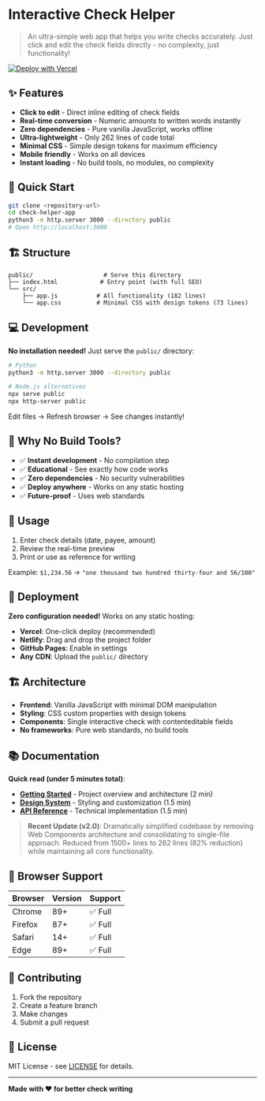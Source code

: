 # Interactive Check Helper

> An ultra-simple web app that helps you write checks accurately. Just click and edit the check fields directly - no complexity, just functionality!

[![Deploy with Vercel](https://vercel.com/button)](https://vercel.com/new/clone?repository-url=https://github.com/artmsilva/check-helper-app)

## ✨ Features

- **Click to edit** - Direct inline editing of check fields
- **Real-time conversion** - Numeric amounts to written words instantly
- **Zero dependencies** - Pure vanilla JavaScript, works offline
- **Ultra-lightweight** - Only 262 lines of code total
- **Minimal CSS** - Simple design tokens for maximum efficiency
- **Mobile friendly** - Works on all devices
- **Instant loading** - No build tools, no modules, no complexity

## 🚀 Quick Start

```bash
git clone <repository-url>
cd check-helper-app
python3 -m http.server 3000 --directory public
# Open http://localhost:3000
```

## 🏗 Structure

```
public/                    # Serve this directory
├── index.html            # Entry point (with full SEO)
└── src/
    ├── app.js           # All functionality (182 lines)
    └── app.css          # Minimal CSS with design tokens (73 lines)
```

## 💻 Development

**No installation needed!** Just serve the `public/` directory:

```bash
# Python
python3 -m http.server 3000 --directory public

# Node.js alternatives
npx serve public
npx http-server public
```

Edit files → Refresh browser → See changes instantly!

## 🌟 Why No Build Tools?

- ✅ **Instant development** - No compilation step
- ✅ **Educational** - See exactly how code works
- ✅ **Zero dependencies** - No security vulnerabilities
- ✅ **Deploy anywhere** - Works on any static hosting
- ✅ **Future-proof** - Uses web standards

## 📖 Usage

1. Enter check details (date, payee, amount)
2. Review the real-time preview
3. Print or use as reference for writing

Example: `$1,234.56` → `"one thousand two hundred thirty-four and 56/100"`

## 🚀 Deployment

**Zero configuration needed!** Works on any static hosting:

- **Vercel**: One-click deploy (recommended)
- **Netlify**: Drag and drop the project folder
- **GitHub Pages**: Enable in settings
- **Any CDN**: Upload the `public/` directory

## 🏗️ Architecture

- **Frontend**: Vanilla JavaScript with minimal DOM manipulation
- **Styling**: CSS custom properties with design tokens
- **Components**: Single interactive check with contenteditable fields
- **No frameworks**: Pure web standards, no build tools

## 📚 Documentation

**Quick read (under 5 minutes total)**:

- **[Getting Started](docs/README.md)** - Project overview and architecture (2 min)
- **[Design System](docs/DESIGN_SYSTEM.md)** - Styling and customization (1.5 min)
- **[API Reference](docs/TECHNICAL_SPECIFICATION.md)** - Technical implementation (1.5 min)

> **Recent Update (v2.0)**: Dramatically simplified codebase by removing Web Components architecture and consolidating to single-file approach. Reduced from 1500+ lines to 262 lines (82% reduction) while maintaining all core functionality.

## 🌟 Browser Support

| Browser | Version | Support |
| ------- | ------- | ------- |
| Chrome  | 89+     | ✅ Full |
| Firefox | 87+     | ✅ Full |
| Safari  | 14+     | ✅ Full |
| Edge    | 89+     | ✅ Full |

## 🤝 Contributing

1. Fork the repository
2. Create a feature branch
3. Make changes
4. Submit a pull request

## 📝 License

MIT License - see [LICENSE](LICENSE) for details.

---

**Made with ❤️ for better check writing**
